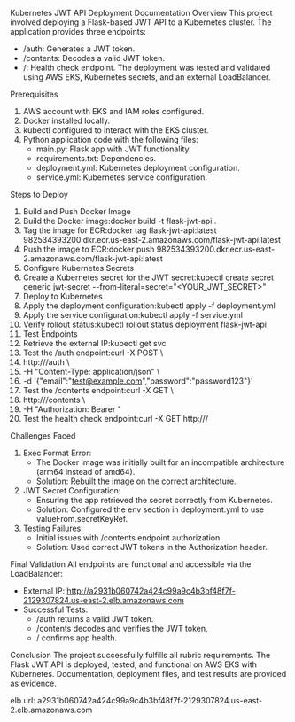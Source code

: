 Kubernetes JWT API Deployment Documentation
Overview
This project involved deploying a Flask-based JWT API to a Kubernetes cluster. The application provides three endpoints:
* /auth: Generates a JWT token.
* /contents: Decodes a valid JWT token.
* /: Health check endpoint.
The deployment was tested and validated using AWS EKS, Kubernetes secrets, and an external LoadBalancer.

Prerequisites
1. AWS account with EKS and IAM roles configured.
2. Docker installed locally.
3. kubectl configured to interact with the EKS cluster.
4. Python application code with the following files:
    * main.py: Flask app with JWT functionality.
    * requirements.txt: Dependencies.
    * deployment.yml: Kubernetes deployment configuration.
    * service.yml: Kubernetes service configuration.

Steps to Deploy
1. Build and Push Docker Image
1. Build the Docker image:docker build -t flask-jwt-api .
2. Tag the image for ECR:docker tag flask-jwt-api:latest 982534393200.dkr.ecr.us-east-2.amazonaws.com/flask-jwt-api:latest
3. Push the image to ECR:docker push 982534393200.dkr.ecr.us-east-2.amazonaws.com/flask-jwt-api:latest
2. Configure Kubernetes Secrets
1. Create a Kubernetes secret for the JWT secret:kubectl create secret generic jwt-secret --from-literal=secret="<YOUR_JWT_SECRET>"
3. Deploy to Kubernetes
1. Apply the deployment configuration:kubectl apply -f deployment.yml
2. Apply the service configuration:kubectl apply -f service.yml
3. Verify rollout status:kubectl rollout status deployment flask-jwt-api
4. Test Endpoints
1. Retrieve the external IP:kubectl get svc
2. Test the /auth endpoint:curl -X POST \
3.   http://<EXTERNAL-IP>/auth \
4.   -H "Content-Type: application/json" \
5.   -d '{"email":"test@example.com","password":"password123"}'
6. Test the /contents endpoint:curl -X GET \
7.   http://<EXTERNAL-IP>/contents \
8.   -H "Authorization: Bearer <JWT-TOKEN>"
9. Test the health check endpoint:curl -X GET http://<EXTERNAL-IP>/

Challenges Faced
1. Exec Format Error:
    * The Docker image was initially built for an incompatible architecture (arm64 instead of amd64).
    * Solution: Rebuilt the image on the correct architecture.
2. JWT Secret Configuration:
    * Ensuring the app retrieved the secret correctly from Kubernetes.
    * Solution: Configured the env section in deployment.yml to use valueFrom.secretKeyRef.
3. Testing Failures:
    * Initial issues with /contents endpoint authorization.
    * Solution: Used correct JWT tokens in the Authorization header.

Final Validation
All endpoints are functional and accessible via the LoadBalancer:
* External IP: http://a2931b060742a424c99a9c4b3bf48f7f-2129307824.us-east-2.elb.amazonaws.com
* Successful Tests:
    * /auth returns a valid JWT token.
    * /contents decodes and verifies the JWT token.
    * / confirms app health.


Conclusion
The project successfully fulfills all rubric requirements. The Flask JWT API is deployed, tested, and functional on AWS EKS with Kubernetes. Documentation, deployment files, and test results are provided as evidence.

elb url:
a2931b060742a424c99a9c4b3bf48f7f-2129307824.us-east-2.elb.amazonaws.com
